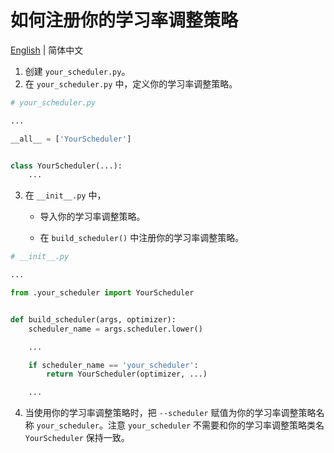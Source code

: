 # 如何注册你的学习率调整策略

[English](README.md) | 简体中文

1. 创建 `your_scheduler.py`。
2. 在 `your_scheduler.py` 中，定义你的学习率调整策略。

```python
# your_scheduler.py

...

__all__ = ['YourScheduler']


class YourScheduler(...):
    ...
```

3. 在 `__init__.py` 中，

    - 导入你的学习率调整策略。

    - 在 `build_scheduler()` 中注册你的学习率调整策略。

```python
# __init__.py

...

from .your_scheduler import YourScheduler


def build_scheduler(args, optimizer):
    scheduler_name = args.scheduler.lower()

    ...

    if scheduler_name == 'your_scheduler':
        return YourScheduler(optimizer, ...)

    ...
```

4. 当使用你的学习率调整策略时，把 `--scheduler` 赋值为你的学习率调整策略名称 `your_scheduler`。注意 `your_scheduler`
   不需要和你的学习率调整策略类名 `YourScheduler` 保持一致。